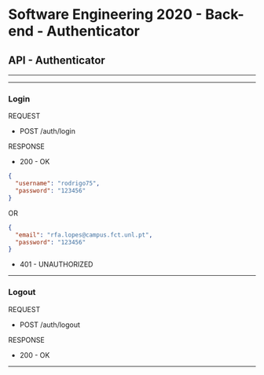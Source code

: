 # Software Engineering 2020 - Back-end - Authenticator

## API - Authenticator

---

---

### Login

REQUEST

- POST /auth/login

RESPONSE

- 200 - OK

```json
{
  "username": "rodrigo75",
  "password": "123456"
}
```

OR

```json
{
  "email": "rfa.lopes@campus.fct.unl.pt",
  "password": "123456"
}
```

- 401 - UNAUTHORIZED

---

### Logout

REQUEST

- POST /auth/logout

RESPONSE

- 200 - OK

---
